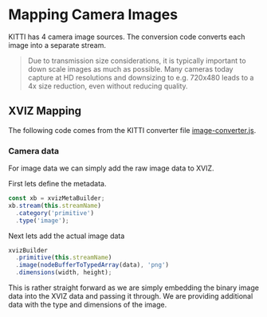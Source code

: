 # Mapping Camera Images

KITTI has 4 camera image sources. The conversion code converts each image into a separate stream.

> Due to transmission size considerations, it is typically important to down scale images as much as
> possible. Many cameras today capture at HD resolutions and downsizing to e.g. 720x480 leads to a
> 4x size reduction, even without reducing quality.

## XVIZ Mapping

The following code comes from the KITTI converter file
[image-converter.js](https://github.com/uber/xviz/tree/master/examples/converters/kitti/src/converters/image-converter.js).

### Camera data

For image data we can simply add the raw image data to XVIZ.

First lets define the metadata.

```js
const xb = xvizMetaBuilder;
xb.stream(this.streamName)
  .category('primitive')
  .type('image');
```

Next lets add the actual image data

```js
xvizBuilder
  .primitive(this.streamName)
  .image(nodeBufferToTypedArray(data), 'png')
  .dimensions(width, height);
```

This is rather straight forward as we are simply embedding the binary image data into the XVIZ data
and passing it through. We are providing additional data with the type and dimensions of the image.

